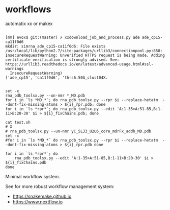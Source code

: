 # workflows
automatix xx or makex

```shell

[mm] evox$ git:(master) ✗ xxdownload_job_and_process.py ade ade_cp15-ca11f0d6
mkdir: simrna_ade_cp15-ca11f0d6: File exists
/usr/local/lib/python2.7/site-packages/urllib3/connectionpool.py:858: InsecureRequestWarning: Unverified HTTPS request is being made. Adding certificate verification is strongly advised. See: https://urllib3.readthedocs.io/en/latest/advanced-usage.html#ssl-warnings
  InsecureRequestWarning)
['ade_cp15', 'ca11f0d6', 'thrs6.50A_clust04X.
```

```shell

set -x
rna_pdb_toolsx.py --un-nmr *_MD.pdb
for i in `ls *MD_*`; do rna_pdb_toolsx.py --rpr $i --replace-hetatm  --dont-fix-missing-atoms > ${i}_rpr.pdb; done	
for i in `ls *rpr*`; do rna_pdb_toolsx.py --edit 'A:1-35>A:51-85,B:1-11>B:20-30' $i > ${i}_fixChains.pdb; done
```

```shell
cat test.sh
# X
# rna_pdb_toolsx.py --un-nmr yC_5LJ3_U2U6_core_mdrFx_addh_MD.pdb
set -x
#for i in `ls *MD_*` do rna_pdb_toolsx.py --rpr $i --replace-hetatm  --dont-fix-missing-atoms > ${i}_rpr.pdb done

for i in `ls *rpr*`; do
	rna_pdb_toolsx.py --edit 'A:1-35>A:51-85,B:1-11>B:20-30' $i > ${i}_fixChains.pdb
done
```

Minimal workflow system.

See for more robust workflow management system:

- https://snakemake.github.io
- https://www.nextflow.io
